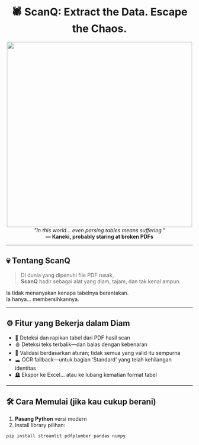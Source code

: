 <h1 align="center">
  🕷️ ScanQ: Extract the Data. Escape the Chaos.
</h1>

<p align="center">
  <img src="https://giffiles.alphacoders.com/132/13267.gif" style="max-width: 100%; width: 500px; height: auto;"/>
  <br/>
  <i>"In this world... even parsing tables means suffering."</i><br/>
  <b>— Kaneki, probably staring at broken PDFs</b>
</p>

---

## 💀 Tentang ScanQ

> Di dunia yang dipenuhi file PDF rusak,  
> **ScanQ** hadir sebagai alat yang diam, tajam, dan tak kenal ampun.

Ia tidak menanyakan kenapa tabelnya berantakan.  
Ia hanya... membersihkannya.

---

## ⚙️ Fitur yang Bekerja dalam Diam

- 🔪 Deteksi dan rapikan tabel dari PDF hasil scan
- 🩸 Deteksi teks terbalik—dan balas dengan kebenaran
- 🧠 Validasi berdasarkan aturan; tidak semua yang valid itu sempurna
- 🕳️ OCR fallback—untuk bagian ‘Standard’ yang telah kehilangan identitas
- 🪦 Ekspor ke Excel... atau ke lubang kematian format tabel

---

## 🛠️ Cara Memulai (jika kau cukup berani)

1. **Pasang Python** versi modern
2. Install library pilihan:

```bash
pip install streamlit pdfplumber pandas numpy
